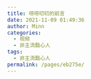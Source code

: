 ```yaml
---
title: 唠唠叨叨的前言
date: 2021-11-09 01:49:36
author: Minn
categories:
  - 视频
  - 非主流戬心人
tags:
  - 非主流戬心人
permalink: /pages/eb275e/
---
```


<iframeComp ihtml="https://player.bilibili.com/player.html?aid=634123399&cid=438863389&page=2&danmaku=1&high_quality=1"></iframeComp>
